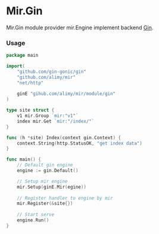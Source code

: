 # Mir.Gin
Mir.Gin module provider mir.Engine implement backend [Gin](https://github.com/gin-gonic/gin).

### Usage 
```go
package main

import(
	"github.com/gin-gonic/gin"
	"github.com/alimy/mir"
	"net/http"
	
	ginE "gihub.com/alimy/mir/module/gin"
)

type site struct {
	v1 mir.Group `mir:"v1"`
	index mir.Get `mir:"/index/"`
}

func (h *site) Index(context gin.Context) {
	context.String(http.StatusOK, "get index data")
}

func main() {
	// Default gin engine
	engine := gin.Default()

    // Setup mir engine
	mir.Setup(ginE.Mir(egine))
	
	// Register handler to engine by mir
	mir.Register(&site{})
	
	// Start serve
	engine.Run()
}

```